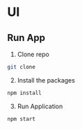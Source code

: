 # UI


## Run App

1. Clone repo

```bash
git clone
```

2. Install the packages

```bash
npm install
```
3. Run Application

```bash
npm start
```